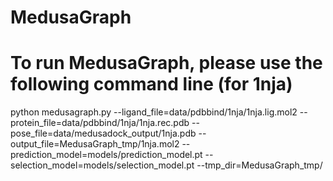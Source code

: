 # MedusaGraph

# To run MedusaGraph, please use the following command line (for 1nja)
python medusagraph.py --ligand_file=data/pdbbind/1nja/1nja.lig.mol2 --protein_file=data/pdbbind/1nja/1nja.rec.pdb --pose_file=data/medusadock_output/1nja.pdb --output_file=MedusaGraph_tmp/1nja.mol2 --prediction_model=models/prediction_model.pt --selection_model=models/selection_model.pt --tmp_dir=MedusaGraph_tmp/


